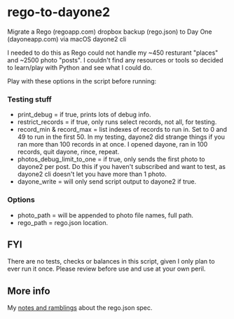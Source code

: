# rego-to-dayone2
Migrate a Rego (regoapp.com) dropbox backup (rego.json) to Day One (dayoneapp.com) via macOS dayone2 cli

I needed to do this as Rego could not handle my ~450 resturant "places" and ~2500 photo "posts". I couldn't find any resources or tools so decided to learn/play with Python and see what I could do.

Play with these options in the script before running:

### Testing stuff
* print_debug = if true, prints lots of debug info.
* restrict_records = if true, only runs select records, not all, for testing.
* record_min & record_max = list indexes of records to run in. Set to 0 and 49 to run in the first 50. In my testing, dayone2 did strange things if you ran more than 100 records in at once. I opened dayone, ran in 100 records, quit dayone, rince, repeat.
* photos_debug_limit_to_one = if true, only sends the first photo to dayone2 per post. Do this if you haven't subscribed and want to test, as dayone2 cli doesn't let you have more than 1 photo.
* dayone_write = will only send script output to dayone2 if true.
### Options
* photo_path = will be appended to photo file names, full path.
* rego_path = rego.json location.

## FYI
There are no tests, checks or balances in this script, given I only plan to ever run it once. Please review before use and use at your own peril. 

## More info
My [notes and ramblings](NOTES.md) about the rego.json spec.
